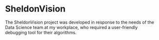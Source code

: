 # SheldonVision
The SheldonVision project was developed in response to the needs of the Data Science team at my workplace, who required a user-friendly debugging tool for their algorithms.
